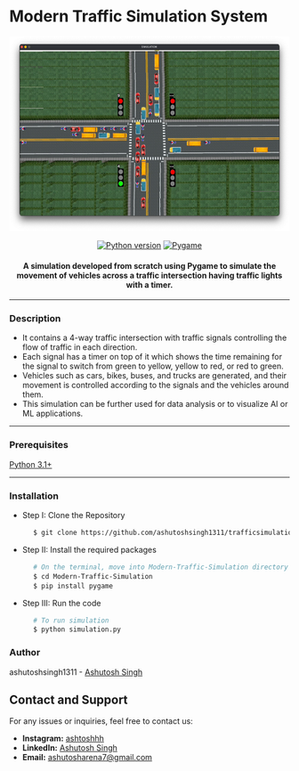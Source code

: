# Modern Traffic Simulation System
<p align="center">
 <img height=350px src="./simulation-output.png" alt="Simulation output">
</p>



<div align="center">

[![Python version](https://img.shields.io/badge/python-3.1+-blue.svg)](https://www.python.org/downloads/)
[![Pygame](https://img.shields.io/badge/Pygame-blue.svg)](https://www.pygame.org/)


<h4>A simulation developed from scratch using Pygame to simulate the movement of vehicles across a traffic intersection having traffic lights with a timer.</h4>

</div>

-----------------------------------------
### Description

* It contains a 4-way traffic intersection with traffic signals controlling the flow of traffic in each direction. 
* Each signal has a timer on top of it which shows the time remaining for the signal to switch from green to yellow, yellow to red, or red to green. 
* Vehicles such as cars, bikes, buses, and trucks are generated, and their movement is controlled according to the signals and the vehicles around them. 
* This simulation can be further used for data analysis or to visualize AI or ML applications. 

------------------------------------------
### Prerequisites

[Python 3.1+](https://www.python.org/downloads/)

------------------------------------------
### Installation

 * Step I: Clone the Repository
```sh
      $ git clone https://github.com/ashutoshsingh1311/trafficsimulation
```
  * Step II: Install the required packages
```sh
      # On the terminal, move into Modern-Traffic-Simulation directory
      $ cd Modern-Traffic-Simulation
      $ pip install pygame
```
* Step III: Run the code
```sh
      # To run simulation
      $ python simulation.py
```
### Author

ashutoshsingh1311 - [Ashutosh Singh](https://github.com/ashutoshsingh1311)

## Contact and Support
For any issues or inquiries, feel free to contact us:

- **Instagram:** [ashtoshhh](https://www.instagram.com/ashtoshhh/)
- **LinkedIn:** [Ashutosh Singh](https://www.linkedin.com/in/ashutosh-singh-16a5b4251/)
- **Email:** ashutosharena7@gmail.com



